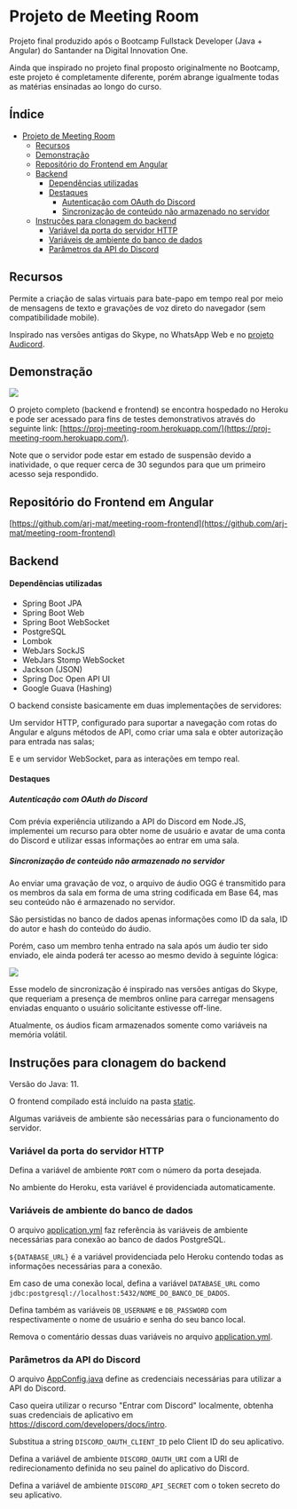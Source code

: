 # Projeto de Meeting Room

Projeto final produzido após o Bootcamp Fullstack Developer (Java + Angular) do Santander na Digital Innovation One.

Ainda que inspirado no projeto final proposto originalmente no Bootcamp, este projeto é completamente diferente, porém abrange igualmente todas as matérias ensinadas ao longo do curso.

## Índice
- [Projeto de Meeting Room](#projeto-de-meeting-room)
  * [Recursos](#recursos)
  * [Demonstração](#demonstra--o)
  * [Repositório do Frontend em Angular](#reposit-rio-do-frontend-em-angular)
  * [Backend](#backend)
      - [Dependências utilizadas](#depend-ncias-utilizadas)
      - [Destaques](#destaques)
        * [Autenticação com OAuth do Discord](#autentica--o-com-oauth-do-discord)
        * [Sincronização de conteúdo não armazenado no servidor](#sincroniza--o-de-conte-do-n-o-armazenado-no-servidor)
  * [Instruções para clonagem do backend](#instru--es-para-clonagem-do-backend)
    + [Variável da porta do servidor HTTP](#vari-vel-da-porta-do-servidor-http)
    + [Variáveis de ambiente do banco de dados](#vari-veis-de-ambiente-do-banco-de-dados)
    + [Parâmetros da API do Discord](#par-metros-da-api-do-discord)


## Recursos

Permite a criação de salas virtuais para bate-papo em tempo real por meio de mensagens de texto e gravações de voz direto do navegador (sem compatibilidade mobile).

Inspirado nas versões antigas do Skype, no WhatsApp Web e no [projeto Audicord](https://github.com/arj-mat/Audicord).

## Demonstração

![](https://i.imgur.com/e6XpeBK.png)

O projeto completo (backend e frontend) se encontra hospedado no Heroku e pode ser acessado para fins de testes demonstrativos através do seguinte link: [https://proj-meeting-room.herokuapp.com/](https://proj-meeting-room.herokuapp.com/).

Note que o servidor pode estar em estado de suspensão devido a inatividade, o que requer cerca de 30 segundos para que um primeiro acesso seja respondido.

## Repositório do Frontend em Angular

[https://github.com/arj-mat/meeting-room-frontend](https://github.com/arj-mat/meeting-room-frontend)

## Backend

#### Dependências utilizadas

- Spring Boot JPA
- Spring Boot Web
- Spring Boot WebSocket
- PostgreSQL
- Lombok
- WebJars SockJS
- WebJars Stomp WebSocket
- Jackson (JSON)
- Spring Doc Open API UI
- Google Guava (Hashing)

O backend consiste basicamente em duas implementações de servidores:

Um servidor HTTP, configurado para suportar a navegação com rotas do Angular e alguns métodos de API, como criar uma sala e obter autorização para entrada nas salas;

E e um servidor WebSocket, para as interações em tempo real.

#### Destaques

##### Autenticação com OAuth do Discord

Com prévia experiência utilizando a API do Discord em Node.JS, implementei um recurso para obter nome de usuário e avatar de uma conta do Discord e utilizar essas informações ao entrar em uma sala.

##### Sincronização de conteúdo não armazenado no servidor

Ao enviar uma gravação de voz, o arquivo de áudio OGG é transmitido para os membros da sala em forma de uma string codificada em Base 64, mas seu conteúdo não é armazenado no servidor.

São persistidas no banco de dados apenas informações como ID da sala, ID do autor e hash do conteúdo do áudio.

Porém, caso um membro tenha entrado na sala após um áudio ter sido enviado, ele ainda poderá ter acesso ao mesmo devido à seguinte lógica:

![](https://i.imgur.com/n14guuM.png)

Esse modelo de sincronização é inspirado nas versões antigas do Skype, que requeriam a presença de membros online para carregar mensagens enviadas enquanto o usuário solicitante estivesse off-line.

Atualmente, os áudios ficam armazenados somente como variáveis na memória volátil.

## Instruções para clonagem do backend

Versão do Java: 11.

O frontend compilado está incluído na pasta [static](https://github.com/arj-mat/meeting-room/tree/master/src/main/resources/static).

Algumas variáveis de ambiente são necessárias para o funcionamento do servidor.

### Variável da porta do servidor HTTP

Defina a variável de ambiente `PORT` com o número da porta desejada.

No ambiente do Heroku, esta variável é providenciada automaticamente.

### Variáveis de ambiente do banco de dados

O arquivo [application.yml](https://github.com/arj-mat/meeting-room/blob/master/src/main/resources/application.yml) faz referência às variáveis de ambiente necessárias para conexão ao banco de dados PostgreSQL.

`${DATABASE_URL}` é a variável providenciada pelo Heroku contendo todas as informações necessárias para a conexão.

Em caso de uma conexão local, defina a variável `DATABASE_URL` como `jdbc:postgresql://localhost:5432/NOME_DO_BANCO_DE_DADOS`.

Defina também as variáveis `DB_USERNAME` e `DB_PASSWORD` com respectivamente o nome de usuário e senha do seu banco local. 

Remova o comentário dessas duas variáveis no arquivo [application.yml](https://github.com/arj-mat/meeting-room/blob/master/src/main/resources/application.yml).

### Parâmetros da API do Discord

O arquivo [AppConfig.java](https://github.com/arj-mat/meeting-room/blob/master/src/main/java/com/santander/meeting/meetingroom/AppConfig.java) define as credenciais necessárias para utilizar a API do Discord.

Caso queira utilizar o recurso "Entrar com Discord" localmente, obtenha suas credenciais de aplicativo em https://discord.com/developers/docs/intro.

Substitua a string `DISCORD_OAUTH_CLIENT_ID` pelo Client ID do seu aplicativo.

Defina a variável de ambiente `DISCORD_OAUTH_URI` com a URI de redirecionamento definida no seu painel do aplicativo do Discord.

Defina a variável de ambiente `DISCORD_API_SECRET` com o token secreto do seu aplicativo.